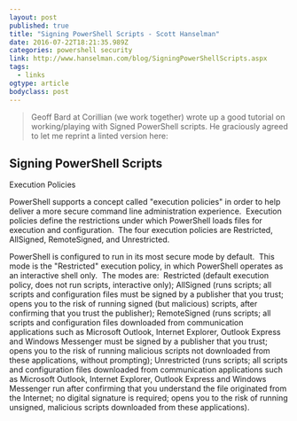 ```yaml
---
layout: post 
published: true 
title: "Signing PowerShell Scripts - Scott Hanselman" 
date: 2016-07-22T18:21:35.989Z
categories: powershell security
link: http://www.hanselman.com/blog/SigningPowerShellScripts.aspx 
tags:
  - links
ogtype: article 
bodyclass: post 
---
```


> Geoff Bard at Corillian (we work together) wrote up a good tutorial on working/playing with Signed PowerShell scripts. He graciously agreed to let me reprint a linted version here:

## Signing PowerShell Scripts

Execution Policies

PowerShell supports a concept called "execution policies" in order to help deliver a more secure command line administration experience.  Execution policies define the restrictions under which PowerShell loads files for execution and configuration.  The four execution policies are Restricted, AllSigned, RemoteSigned, and Unrestricted.

PowerShell is configured to run in its most secure mode by default.  This mode is the "Restricted" execution policy, in which PowerShell operates as an interactive shell only.  The modes are:  Restricted (default execution policy, does not run scripts, interactive only); AllSigned (runs scripts; all scripts and configuration files must be signed by a publisher that you trust; opens you to the risk of running signed (but malicious) scripts, after confirming that you trust the publisher); RemoteSigned (runs scripts; all scripts and configuration files downloaded from communication applications such as Microsoft Outlook, Internet Explorer, Outlook Express and Windows Messenger must be signed by a publisher that you trust; opens you to the risk of running malicious scripts not downloaded from these applications, without prompting); Unrestricted (runs scripts; all scripts and configuration files downloaded from communication applications such as Microsoft Outlook, Internet Explorer, Outlook Express and Windows Messenger run after confirming that you understand the file originated from the Internet; no digital signature is required; opens you to the risk of running unsigned, malicious scripts downloaded from these applications).